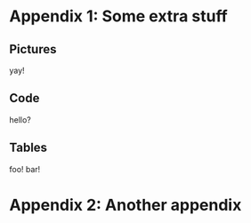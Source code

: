# Appendix 1: Some extra stuff

## Pictures

yay!

## Code

hello?

## Tables

foo! bar!

# Appendix 2: Another appendix
